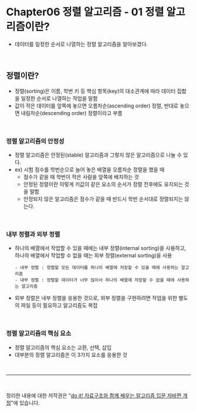 # Chapter06 정렬 알고리즘 - 01 정렬 알고리즘이란?
- 데이터를 일정한 순서로 나열하는 정렬 알고리즘을 알아보겠다.

<br>

## 정렬이란?
- 정렬(sorting)은 이름, 학번 키 등 핵심 항목(key)의 대소관계에 따라 데이터 집합을 일정한 순서로 나열하는 작업을 말함
- 값이 작은 데이터를 앞쪽에 놓으면 오름차순(ascending order) 정렬, 반대로 놓으면 내림차순(descending order) 정렬이라고 부름

<br>

### 정렬 알고리즘의 안정성
- 정렬 알고리즘은 안정된(stable) 알고리즘과 그렇지 않은 알고리즘으로 나눌 수 있다.
- ex) 시험 점수를 학번순으로 늘어 놓은 배열을 오름차순 정렬을 했을 때
  - 점수가 같을 때 학번이 작은 사람을 앞쪽에 배치하는 것
  - 안정된 정렬이란 이렇게 키값이 같은 요소의 순서가 정렬 전후에도 유지되는 것을 말함
  - 안정되지 않은 알고리즘은 점수가 같을 때 반드시 학번 순서대로 정렬되지는 않는다.

<br>

### 내부 정렬과 외부 정렬
- 하나의 배열에서 작업할 수 있을 때에는 내부 정렬(internal sorting)을 사용하고, 하나의 배열에서 작업할 수 없을 때는 외부 정렬(external sorting)을 사용
  ```
  - 내부 정렬 : 정렬할 모든 데이터를 하나의 배열에 저장할 수 있을 때에 사용하는 알고리즘
  - 내부 정렬 : 정렬할 데이터가 너무 많아서 하나의 배열에 저장할 수 없을 때에 사용하는 알고리즘
  ```
- 외부 정렬은 내부 정렬을 응용한 것으로, 외부 정렬을 구현하려면 작업을 위한 별도의 파일 등이 필요하고 알고리즘도 복잡

<br>

### 정렬 알고리즘의 핵심 요소
- 정렬 알고리즘의 핵심 요소는 교환, 선택, 삽입
- 대부분의 정렬 알고리즘은 이 3가지 요소를 응용한 것

<br>

---

<br>

정리한 내용에 대한 저작권은 "[do it! 자료구조와 함께 배우는 알고리즘 입문 자바편 개정](https://www.aladin.co.kr/search/wsearchresult.aspx?SearchTarget=All&SearchWord=Do+it%21+%EC%9E%90%EB%A3%8C%EA%B5%AC%EC%A1%B0%EC%99%80+%ED%95%A8%EA%BB%98+%EB%B0%B0%EC%9A%B0%EB%8A%94+%EC%95%8C%EA%B3%A0%EB%A6%AC%EC%A6%98+%EC%9E%85%EB%AC%B8+%3A+%EC%9E%90%EB%B0%94+%ED%8E%B8)"에 있습니다.